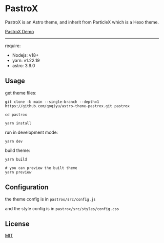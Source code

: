 # PastroX

PastroX is an Astro theme, and inherit from ParticleX which is a Hexo theme.

[PastroX Demo](https://sample.qoqyir.com/astro-theme-pastrox)

---

require:
- Nodejs: v18+
- yarn: v1.22.19
- astro: 3.6.0

## Usage

get theme files:

```shell
git clone -b main --single-branch --depth=1 https://github.com/qoqiyu/astro-theme-pastrox.git pastrox

cd pastrox

yarn install
```

run in development mode:

```shell
yarn dev
```

build theme:

```shell
yarn build

# you can preview the built theme
yarn preview
```

## Configuration

the theme config is in `pastrox/src/config.js`

and the style config is in `pastrox/src/styles/config.css`

## License

[MIT](./LICENSE)
